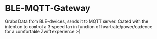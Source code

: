 # BLE-MQTT-Gateway

Grabs Data from BLE-devices, sends it to MQTT server.
Crated with the intention to control a 3-speed fan in function of heartrate/power/cadence for a comfortable Zwift experience :-)
